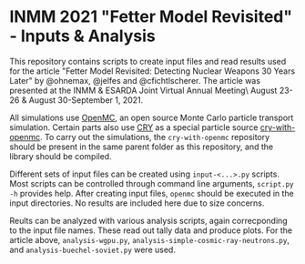 # INMM 2021 "Fetter Model Revisited" - Inputs & Analysis

This repository contains scripts to create input files and read results used for the article "Fetter Model Revisited: Detecting Nuclear Weapons 30 Years Later" by @ohnemax, @jelfes and @cfichtlscherer. The article was presented at the INMM \& ESARDA Joint Virtual Annual Meeting\\ August 23-26 \& August 30-September 1, 2021.

All simulations use [OpenMC](https://docs.openmc.org/en/stable/), an open source Monte Carlo particle transport simulation. Certain parts also use [CRY](https://nuclear.llnl.gov/simulation/) as a special particle source [cry-with-openmc](https://github.com/ohnemax/cry-with-openmc). To carry out the simulations, the `cry-with-openmc` repository should be present in the same parent folder as this repository, and the library should be compiled.

Different sets of input files can be created using `input-<...>.py` scripts. Most scripts can be controlled through command line arguments, `script.py -h` provides help. After creating input files, `openmc` should be executed in the input directories. No results are included here due to size concerns. 

Reults can be analyzed with various analysis scripts, again correcponding to the input file names. These read out tally data and produce plots. For the article above, `analysis-wgpu.py`, `analysis-simple-cosmic-ray-neutrons.py`, and `analysis-buechel-soviet.py` were used.



